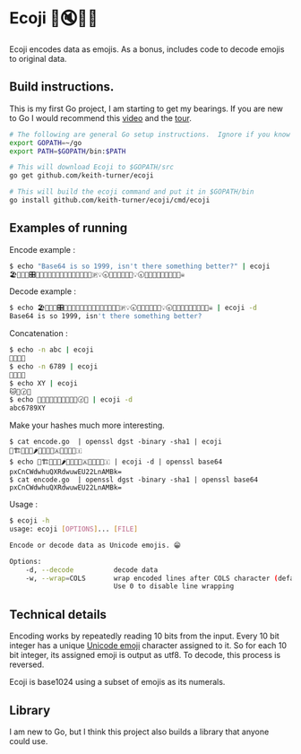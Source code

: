 # Ecoji 🏢🔇🦍🔺

Ecoji encodes data as emojis.  As a bonus, includes code to decode emojis to original data. 

## Build instructions.

This is my first Go project, I am starting to get my bearings. If you are new
to Go I would recommend this [video] and the [tour].

```bash
# The following are general Go setup instructions.  Ignore if you know Go, I am new to it.
export GOPATH=~/go
export PATH=$GOPATH/bin:$PATH

# This will download Ecoji to $GOPATH/src
go get github.com/keith-turner/ecoji

# This will build the ecoji command and put it in $GOPATH/bin
go install github.com/keith-turner/ecoji/cmd/ecoji
```

## Examples of running

Encode example :

```bash
$ echo "Base64 is so 1999, isn't there something better?" | ecoji
🏖📧🎦🐆🎛📖🔭🚙💝😻🆖🐉🎱🤽🚁🌱💝😫💭🇵💡🕣🐬🔶🍉🚯🦎🐵💡🕣🔬🔸🍉📶🐭🌼👥🚜🥯☠
```

Decode example :

```bash
$ echo 🏖📧🎦🐆🎛📖🔭🚙💝😻🆖🐉🎱🤽🚁🌱💝😫💭🇵💡🕣🐬🔶🍉🚯🦎🐵💡🕣🔬🔸🍉📶🐭🌼👥🚜🥯☠ | ecoji -d
Base64 is so 1999, isn't there something better?
```

Concatenation :

```bash
$ echo -n abc | ecoji
👕📶🎈🔚
$ echo -n 6789 | ecoji
🎥🤝📞❎
$ echo XY | ecoji
🐱👠🕝🔚
$ echo 👕📶🎈🔚🎥🤝📞❎🐱👠🕝🔚 | ecoji -d
abc6789XY
```

Make your hashes much more interesting.

```
$ cat encode.go  | openssl dgst -binary -sha1 | ecoji
🖖🏗💒🐷💒🌶🏒🚾🤚😵🇦🐆🛶🥉🆖🇮
$ echo 🖖🏗💒🐷💒🌶🏒🚾🤚😵🇦🐆🛶🥉🆖🇮 | ecoji -d | openssl base64
pxCnCWdwhuQXRdwuwEU22LnAMBk=
$ cat encode.go  | openssl dgst -binary -sha1 | openssl base64
pxCnCWdwhuQXRdwuwEU22LnAMBk=
```

Usage :

```bash
$ ecoji -h
usage: ecoji [OPTIONS]... [FILE]

Encode or decode data as Unicode emojis. 😁

Options:
    -d, --decode          decode data
    -w, --wrap=COLS       wrap encoded lines after COLS character (default 76).
                          Use 0 to disable line wrapping
```

## Technical details

Encoding works by repeatedly reading 10 bits from the input.  Every 10 bit
integer has a unique [Unicode emoji][emoji] character assigned to it.  So for
each 10 bit integer, its assigned emoji is output as utf8.  To decode, this
process is reversed.

Ecoji is base1024 using a subset of emojis as its numerals.

## Library

I am new to Go, but I think this project also builds a library that anyone could use.

[emoji]: https://unicode.org/emoji/
[video]: https://www.youtube.com/watch?v=XCsL89YtqCs
[tour]: https://tour.golang.org/welcome/1
